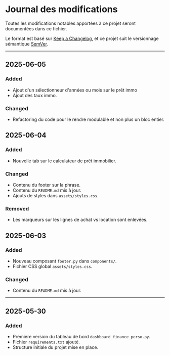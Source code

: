 # Journal des modifications

Toutes les modifications notables apportées à ce projet seront documentées dans ce fichier.

Le format est basé sur [Keep a Changelog](https://keepachangelog.com/fr/1.0.0/), et ce projet suit le versionnage sémantique [SemVer](https://semver.org/lang/fr/).

---

## 2025-06-05

### Added

- Ajout d'un sélectionneur d'années ou mois sur le prêt immo
- Ajout des taux immo.

### Changed

- Refactoring du code pour le rendre modulable et non plus un bloc entier.

## 2025-06-04

### Added

- Nouvelle tab sur le calculateur de prêt immobilier.

### Changed

- Contenu du footer sur la phrase.
- Contenu du `README.md` mis à jour.
- Ajouts de styles dans `assets/styles.css`.

### Removed

- Les marqueurs sur les lignes de achat vs location sont enlevées.

## 2025-06-03

### Added

- Nouveau composant `footer.py` dans `components/`.
- Fichier CSS global `assets/styles.css`.

### Changed

- Contenu du `README.md` mis à jour.

---

## 2025-05-30

### Added

- Première version du tableau de bord `dashboard_finance_perso.py`.
- Fichier `requirements.txt` ajouté.
- Structure initiale du projet mise en place.
